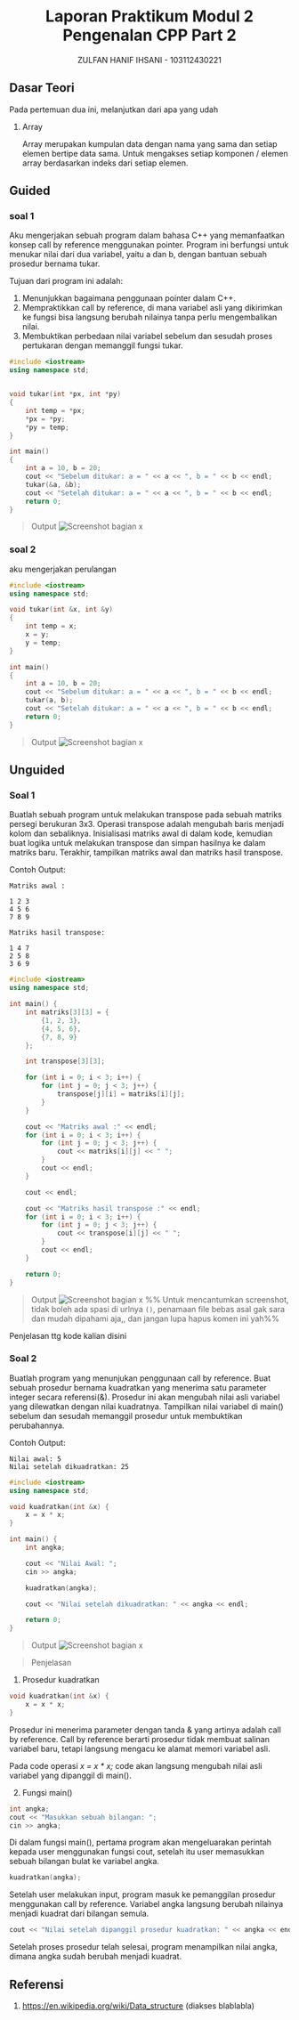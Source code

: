 # <h1 align="center">Laporan Praktikum Modul 2 <br> Pengenalan CPP Part 2</h1>
<p align="center">ZULFAN HANIF IHSANI - 103112430221</p>

## Dasar Teori

Pada pertemuan dua ini, melanjutkan dari apa yang udah 

1. Array

   Array merupakan kumpulan data dengan nama yang sama dan setiap elemen bertipe data sama. Untuk mengakses setiap komponen / elemen array berdasarkan indeks dari setiap elemen.

## Guided

### soal 1

Aku mengerjakan sebuah program dalam bahasa C++ yang memanfaatkan konsep call by reference menggunakan pointer. Program ini berfungsi untuk menukar nilai dari dua variabel, yaitu a dan b, dengan bantuan sebuah prosedur bernama tukar. 

Tujuan dari program ini adalah:
1. Menunjukkan bagaimana penggunaan pointer dalam C++.
2. Mempraktikkan call by reference, di mana variabel asli yang dikirimkan ke fungsi bisa langsung berubah nilainya tanpa perlu mengembalikan nilai.
3. Membuktikan perbedaan nilai variabel sebelum dan sesudah proses pertukaran dengan memanggil fungsi tukar.

```cpp
#include <iostream>
using namespace std;


void tukar(int *px, int *py)
{
    int temp = *px;
    *px = *py;
    *py = temp;
}

int main()
{
    int a = 10, b = 20;
    cout << "Sebelum ditukar: a = " << a << ", b = " << b << endl;
    tukar(&a, &b);
    cout << "Setelah ditukar: a = " << a << ", b = " << b << endl;
    return 0;
}
```

> Output
> ![Screenshot bagian x](output/screenshot_soal1.png)


### soal 2

aku mengerjakan perulangan

```cpp
#include <iostream>
using namespace std;

void tukar(int &x, int &y)
{
    int temp = x;
    x = y;
    y = temp;
}

int main()
{
    int a = 10, b = 20;
    cout << "Sebelum ditukar: a = " << a << ", b = " << b << endl;
    tukar(a, b);
    cout << "Setelah ditukar: a = " << a << ", b = " << b << endl;
    return 0;
}
```

> Output
> ![Screenshot bagian x](output/screenshot_soal1.png)

## Unguided

### Soal 1

Buatlah sebuah program untuk melakukan transpose pada sebuah matriks persegi berukuran 3x3. Operasi transpose adalah mengubah baris menjadi kolom dan sebaliknya. Inisialisasi matriks awal di dalam kode, kemudian buat logika untuk melakukan transpose dan simpan hasilnya ke dalam matriks baru. Terakhir, tampilkan matriks awal dan matriks hasil transpose. 

Contoh Output: 

```
Matriks awal :

1 2 3
4 5 6
7 8 9 

Matriks hasil transpose:

1 4 7
2 5 8
3 6 9
```

```cpp
#include <iostream>
using namespace std;

int main() {
    int matriks[3][3] = {
        {1, 2, 3},
        {4, 5, 6},
        {7, 8, 9}
    };

    int transpose[3][3];

    for (int i = 0; i < 3; i++) {
        for (int j = 0; j < 3; j++) {
            transpose[j][i] = matriks[i][j];
        }
    }

    cout << "Matriks awal :" << endl;
    for (int i = 0; i < 3; i++) {
        for (int j = 0; j < 3; j++) {
            cout << matriks[i][j] << " ";
        }
        cout << endl;
    }

    cout << endl;

    cout << "Matriks hasil transpose :" << endl;
    for (int i = 0; i < 3; i++) {
        for (int j = 0; j < 3; j++) {
            cout << transpose[i][j] << " ";
        }
        cout << endl;
    }

    return 0;
}

```

> Output
> ![Screenshot bagian x](output/screenshot_soal1.png)
> %% Untuk mencantumkan screenshot, tidak boleh ada spasi di urlnya `()`, penamaan file bebas asal gak sara dan mudah dipahami aja,, dan jangan lupa hapus komen ini yah%%

Penjelasan ttg kode kalian disini

### Soal 2

Buatlah program yang menunjukan penggunaan call by reference. Buat sebuah prosedur bernama kuadratkan yang menerima satu parameter integer secara referensi(&). Prosedur ini akan mengubah nilai asli variabel yang dilewatkan dengan nilai kuadratnya. Tampilkan nilai variabel di main() sebelum dan sesudah memanggil prosedur untuk membuktikan perubahannya.

Contoh Output:

```
Nilai awal: 5
Nilai setelah dikuadratkan: 25
```

```cpp
#include <iostream>
using namespace std;

void kuadratkan(int &x) {
    x = x * x;  
}

int main() {
    int angka;

    cout << "Nilai Awal: ";
    cin >> angka;

    kuadratkan(angka);

    cout << "Nilai setelah dikuadratkan: " << angka << endl;

    return 0;
}
```

> Output
> ![Screenshot bagian x](output/unguided2.png)

> Penjelasan

1. Prosedur kuadratkan

```cpp
void kuadratkan(int &x) {
    x = x * x;
}
```

Prosedur ini menerima parameter dengan tanda & yang artinya adalah call by reference. Call by reference berarti prosedur tidak membuat salinan variabel baru, tetapi langsung mengacu ke alamat memori variabel asli.

Pada code operasi _x = x * x;_ code akan langsung mengubah nilai asli variabel yang dipanggil di main().

2. Fungsi main()

```cpp
int angka;
cout << "Masukkan sebuah bilangan: ";
cin >> angka;
```

   Di dalam fungsi main(), pertama program akan mengeluarakan perintah kepada user menggunakan fungsi cout, setelah itu user memasukkan sebuah bilangan bulat ke variabel angka.

```cpp
kuadratkan(angka);
```

Setelah user melakukan input, program masuk ke pemanggilan prosedur menggunakan call by reference. Variabel angka langsung berubah nilainya menjadi kuadrat dari bilangan semula.

```cpp
cout << "Nilai setelah dipanggil prosedur kuadratkan: " << angka << endl;
```

Setelah proses prosedur telah selesai, program menampilkan nilai angka, dimana angka sudah berubah menjadi kuadrat.

## Referensi

1. https://en.wikipedia.org/wiki/Data_structure (diakses blablabla)

